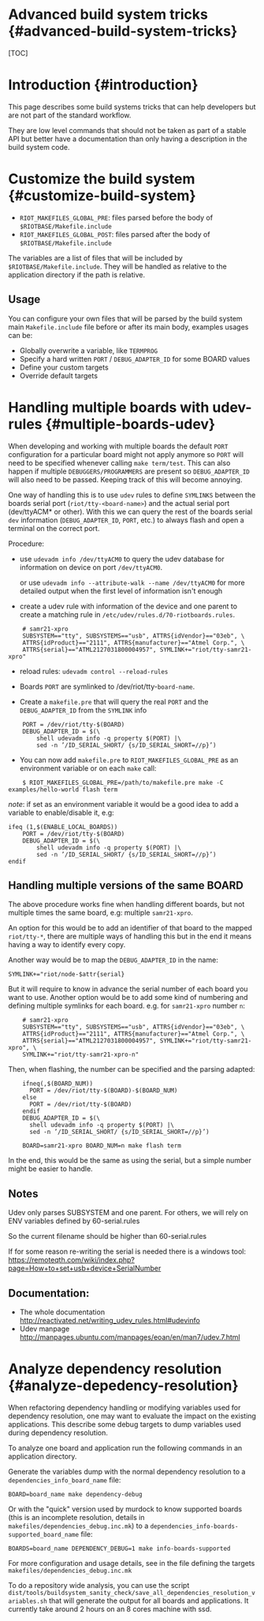 Advanced build system tricks                    {#advanced-build-system-tricks}
============================

[TOC]

Introduction                                                    {#introduction}
============

This page describes some build systems tricks that can help developers but are
not part of the standard workflow.

They are low level commands that should not be taken as part of a stable API
but better have a documentation than only having a description in the build
system code.


Customize the build system                            {#customize-build-system}
==========================

+ `RIOT_MAKEFILES_GLOBAL_PRE`: files parsed before the body of
  `$RIOTBASE/Makefile.include`
+ `RIOT_MAKEFILES_GLOBAL_POST`: files parsed after the body of
  `$RIOTBASE/Makefile.include`

The variables are a list of files that will be included by
`$RIOTBASE/Makefile.include`.
They will be handled as relative to the application directory if the path is
relative.


Usage
-----

You can configure your own files that will be parsed by the build system main
`Makefile.include` file before or after its main body, examples usages can be:

* Globally overwrite a variable, like `TERMPROG`
* Specify a hard written `PORT` / `DEBUG_ADAPTER_ID` for some BOARD values
* Define your custom targets
* Override default targets


Handling multiple boards with udev-rules                {#multiple-boards-udev}
========================================

When developing and working with multiple boards the default `PORT` configuration
for a particular board might not apply anymore so `PORT` will need to be specified
whenever calling `make term/test`. This can also happen if multiple `DEBUGGERS/PROGRAMMERS`
are present so `DEBUG_ADAPTER_ID` will also need to be passed. Keeping track of
this will become annoying.

One way of handling this is to use `udev` rules to define `SYMLINKS` between the
boards serial port (`riot/tty-<board-name>`) and the actual serial port
(dev/ttyACM* or other). With this we can query the rest of the boards serial
`dev` information (`DEBUG_ADAPTER_ID`, `PORT`, etc.) to always flash and open a
terminal on the correct port.

Procedure:

- use `udevadm info /dev/ttyACM0` to query the udev database for information on
  device on port `/dev/ttyACM0`.

  or use `udevadm info --attribute-walk --name /dev/ttyACM0` for more detailed
  output when the first level of information isn't enough

- create a udev rule with information of the device and one parent to create a
  matching rule in `/etc/udev/rules.d/70-riotboards.rules`.

~~~~~~~~~~~~~~~~~~~
    # samr21-xpro
    SUBSYSTEM=="tty", SUBSYSTEMS=="usb", ATTRS{idVendor}=="03eb", \
    ATTRS{idProduct}=="2111", ATTRS{manufacturer}=="Atmel Corp.", \
    ATTRS{serial}=="ATML2127031800004957", SYMLINK+="riot/tty-samr21-xpro"
~~~~~~~~~~~~~~~~~~~

- reload rules: `udevadm control --reload-rules`

- Boards `PORT` are symlinked to /dev/riot/tty-`board-name`.

- Create a `makefile.pre` that will query the real `PORT` and the `DEBUG_ADAPTER_ID`
  from the `SYMLINK` info

~~~~~~~~~~~~~~~~~~~
    PORT = /dev/riot/tty-$(BOARD)
    DEBUG_ADAPTER_ID = $(\
        shell udevadm info -q property $(PORT) |\
        sed -n ’/ID_SERIAL_SHORT/ {s/ID_SERIAL_SHORT=//p}’)
~~~~~~~~~~~~~~~~~~~

- You can now add `makefile.pre` to `RIOT_MAKEFILES_GLOBAL_PRE` as an environment
  variable or on each `make` call:

~~~~~~~~~~~~~~~~~~~
    $ RIOT_MAKEFILES_GLOBAL_PRE=/path/to/makefile.pre make -C examples/hello-world flash term
~~~~~~~~~~~~~~~~~~~

_note_: if set as an environment variable it would be a good idea to add a variable
to enable/disable it, e.g:

~~~~~~~~~~~~~~~~~~~
ifeq (1,$(ENABLE_LOCAL_BOARDS))
    PORT = /dev/riot/tty-$(BOARD)
    DEBUG_ADAPTER_ID = $(\
        shell udevadm info -q property $(PORT) |\
        sed -n ’/ID_SERIAL_SHORT/ {s/ID_SERIAL_SHORT=//p}’)
endif
~~~~~~~~~~~~~~~~~~~

Handling multiple versions of the same BOARD
-------------------------------------------

The above procedure works fine when handling different boards, but not
multiple times the same board, e.g: multiple `samr21-xpro`.

An option for this would be to add an identifier of that board to the mapped
`riot/tty-*`, there are multiple ways of handling this but in the end it means
having a way to identify every copy.

Another way would be to map the `DEBUG_ADAPTER_ID` in the name:

~~~~~~~~~~~~~~~~~~~
SYMLINK+="riot/node-$attr{serial}
~~~~~~~~~~~~~~~~~~~

But it will require to know in advance the serial number of each board you want
to use. Another option would be to add some kind of numbering and defining
multiple symlinks for each board. e.g. for `samr21-xpro` number `n`:

~~~~~~~~~~~~~~~~~~~
    # samr21-xpro
    SUBSYSTEM=="tty", SUBSYSTEMS=="usb", ATTRS{idVendor}=="03eb", \
    ATTRS{idProduct}=="2111", ATTRS{manufacturer}=="Atmel Corp.", \
    ATTRS{serial}=="ATML2127031800004957", SYMLINK+="riot/tty-samr21-xpro", \
    SYMLINK+="riot/tty-samr21-xpro-n"
~~~~~~~~~~~~~~~~~~~

Then, when flashing, the number can be specified and the parsing adapted:

~~~~~~~~~~~~~~~~~~~
    ifneq(,$(BOARD_NUM))
      PORT = /dev/riot/tty-$(BOARD)-$(BOARD_NUM)
    else
      PORT = /dev/riot/tty-$(BOARD)
    endif
    DEBUG_ADAPTER_ID = $(\
      shell udevadm info -q property $(PORT) |\
      sed -n ’/ID_SERIAL_SHORT/ {s/ID_SERIAL_SHORT=//p}’)
~~~~~~~~~~~~~~~~~~~

~~~~~~~~~~~~~~~~~~~
    BOARD=samr21-xpro BOARD_NUM=n make flash term
~~~~~~~~~~~~~~~~~~~

In the end, this would be the same as using the serial, but a simple number might
be easier to handle.

Notes
-----
Udev only parses SUBSYSTEM and one parent. For others, we will rely on ENV
variables defined by 60-serial.rules

So the current filename should be higher than 60-serial.rules

If for some reason re-writing the serial is needed there is a windows tool:
  https://remoteqth.com/wiki/index.php?page=How+to+set+usb+device+SerialNumber

Documentation:
--------------
* The whole documentation
  http://reactivated.net/writing_udev_rules.html#udevinfo
* Udev manpage
  http://manpages.ubuntu.com/manpages/eoan/en/man7/udev.7.html


Analyze dependency resolution                   {#analyze-depedency-resolution}
=============================

When refactoring dependency handling or modifying variables used for dependency
resolution, one may want to evaluate the impact on the existing applications.
This describe some debug targets to dump variables used during dependency
resolution.

To analyze one board and application run the following commands in an
application directory.

Generate the variables dump with the normal dependency resolution to a
`dependencies_info_board_name` file:

~~~~~~~~~~~~~~~~~~~
BOARD=board_name make dependency-debug
~~~~~~~~~~~~~~~~~~~

Or with the "quick" version used by murdock to know supported boards
(this is an incomplete resolution, details in `makefiles/dependencies_debug.inc.mk`)
to a `dependencies_info-boards-supported_board_name` file:

~~~~~~~~~~~~~~~~~~~
BOARDS=board_name DEPENDENCY_DEBUG=1 make info-boards-supported
~~~~~~~~~~~~~~~~~~~

For more configuration and usage details, see in the file defining the targets
`makefiles/dependencies_debug.inc.mk`

To do a repository wide analysis, you can use the script
`dist/tools/buildsystem_sanity_check/save_all_dependencies_resolution_variables.sh`
that will generate the output for all boards and applications.
It currently take around 2 hours on an 8 cores machine with ssd.
